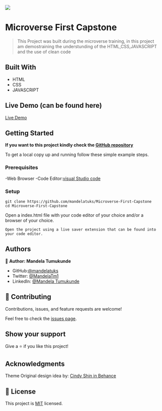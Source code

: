 ![](https://img.shields.io/badge/Microverse-blueviolet)

# Microverse First Capstone

> This Project was built during the microverse training, in this project am demostraining the understunding of the
>  HTML,CSS,JAVASCRIPT and the use of clean code


## Built With

- HTML
- CSS
- JAVASCRIPT

## Live Demo (can be found here)

[Live Demo](https://github.com/mandelatuks/Microverse-First-Capstone)


## Getting Started

**If you want to this project kindly check the [ GitHub repository](https://github.com/mandelatuks/Microverse-First-Capstone)**

To get a local copy up and running follow these simple example steps.

### Prerequisites 
 -Web Browser
 -Code Editor:[visual Studio code](https://code.visualstudio.com/) 

### Setup
~~~
git clone https://github.com/mandelatuks/Microverse-First-Capstone
cd Microverse-First-Capstone
~~~
Open a index.html file with your code editor of your choice and/or a browser of your choice.
~~~
Open the project using a live saver extension that can be found into your code editor.
~~~

## Authors

👤 **Author: Mandela Tumukunde**

- GitHub:[@mandelatuks](https://github.com/mandelatuks)
- Twitter:  [@MandelaTm1](https://twitter.com/MandelaTm1)
- LinkedIn: [@Mandela Tumukunde](https://www.linkedin.com/in/mandela-tumukunde-794755194/)

## 🤝 Contributing

Contributions, issues, and feature requests are welcome!

Feel free to check the [issues page](../../issues/).

## Show your support

Give a ⭐️ if you like this project!

## Acknowledgments

 Theme Original design idea by: [Cindy Shin in Behance](https://www.behance.net/adagio07)

## 📝 License

This project is [MIT](./MIT.md) licensed.
